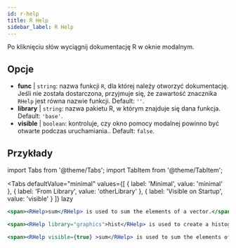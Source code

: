 ```yaml
---
id: r-help
title: R Help
sidebar_label: R Help
---
```


Po kliknięciu słów wyciągnij dokumentację R w oknie modalnym.

## Opcje

* __func__ | `string`: nazwa funkcji `R`, dla której należy otworzyć dokumentację. Jeśli nie została dostarczona, przyjmuje się, że zawartość znacznika `RHelp` jest równa nazwie funkcji. Default: `''`.
* __library__ | `string`: nazwa pakietu R, w którym znajduje się dana funkcja. Default: `'base'`.
* __visible__ | `boolean`: kontroluje, czy okno pomocy modalnej powinno być otwarte podczas uruchamiania.. Default: `false`.


## Przykłady

import Tabs from '@theme/Tabs';
import TabItem from '@theme/TabItem';

<Tabs
    defaultValue="minimal"
    values={[
        { label: 'Minimal', value: 'minimal' },
        { label: 'From Library', value: 'otherLibrary' },
        { label: 'Visible on Startup', value: 'visible' }
    ]}
    lazy
>

<TabItem value="minimal" >

```jsx live
<span><RHelp>sum</RHelp> is used to sum the elements of a vector.</span>
```

</TabItem>

<TabItem value="otherLibrary" >

```jsx live
<span><RHelp library="graphics">hist</RHelp> is used to create a histogram.</span>
```

</TabItem>

<TabItem value="visible" >

```jsx live
<span><RHelp visible={true} >sum</RHelp> is used to sum the elements of a vector.</span>
```

</TabItem>

</Tabs>
